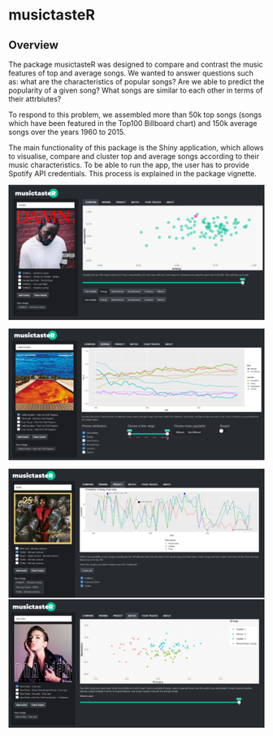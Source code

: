 
musictasteR
===========

Overview
--------

The package musictasteR was designed to compare and contrast the music features of top and average songs. We wanted to answer questions such as: what are the characteristics of popular songs? Are we able to predict the popularity of a given song? What songs are similar to each other in terms of their attrbiutes?

To respond to this problem, we assembled more than 50k top songs (songs which have been featured in the Top100 Billboard chart) and 150k average songs over the years 1960 to 2015.

The main functionality of this package is the Shiny application, which allows to visualise, compare and cluster top and average songs according to their music characteristics. To be able to run the app, the user has to provide Spotify API credentials. This process is explained in the package vignette.

![Caption](images/1musictaster.png)

![](images/2musictaster.png)

![](images/3musictaster.png) ![](images/4musictaster.png)
